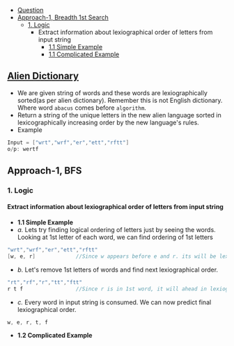 - [Question](#que)
- [Approach-1, Breadth 1st Search](#apr1)
  - [1. Logic](#logic)
    - Extract information about lexiographical order of letters from input string
      - [1.1 Simple Example](#ex1)
      - [1.1 Complicated Example](#ex2)

<a name=ques></a>
## [Alien Dictionary](https://leetcode.com/problems/alien-dictionary/)
- We are given string of words and these words are lexiographically sorted(as per alien dictionary). Remember this is not English dictionary. Where word `abacus` comes before `algorithm`.
- Return a string of the unique letters in the new alien language sorted in lexicographically increasing order by the new language's rules.
- Example
```c
Input = ["wrt","wrf","er","ett","rftt"]
o/p: wertf
```

<a name=apr1></a>
## Approach-1, BFS
<a name=logic></a>
### 1. Logic
#### Extract information about lexiographical order of letters from input string
<a name=ex1></a>
- **1.1 Simple Example**
- _a._ Lets try finding logical ordering of letters just by seeing the words. Looking at 1st letter of each word, we can find ordering of 1st letters
```c
"wrt","wrf","er","ett","rftt"
[w, e, r]             //Since w appears before e and r. its will be lexiographically ahead in alien dictionary
```
- _b._ Let's remove 1st letters of words and find next lexiographical order.
```c
"rt","rf","r","tt","ftt"
r t f                 //Since r is in 1st word, it will ahead in lexiographical order from other words
```
- _c._ Every word in input string is consumed. We can now predict final lexiographical order.
```c
w, e, r, t, f
```

<a name=ex2></a>
- **1.2 Complicated Example**
```c

```

